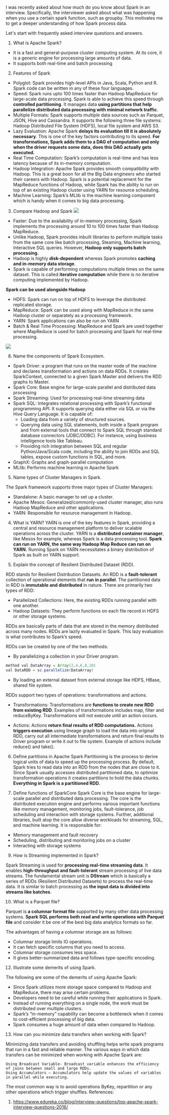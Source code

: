 I was recently asked about how much do you know about Spark in an interview. Specifically, the interviewer asked about what was happening when you use a certain spark function, such as groupby. This motivates me to get a deeper understanding of how Spark process data.

Let's start with frequently asked interview questions and answers.

1. What is Apache Spark?
- It is a fast and general-purpose cluster computing system. At its core, it is a generic engine for processing large amounts of data. 
- It supports both real-time and batch processing

2. Features of Spark
- Polyglot: Spark provides high-level APIs in Java, Scala, Python and R. Spark code can be written in any of these four languages.
- Speed: Spark runs upto 100 times faster than Hadoop MapReduce for large-scale data processing. Spark is able to achieve this speed through **controlled partitioning**. It manages data **using partitions that help parallelize distributed data processing with minimal network traffic**.
- Multiple Formats: Spark supports multiple data sources such as Parquet, JSON, Hive and Cassandra. It supports the following three file systems: Hadoop Distributed File System (HDFS), local file system and AWS S3.
- Lazy Evaluation: Apache Spark **delays its evaluation till it is absolutely necessary**. This is one of the key factors contributing to its speed. **For transformations, Spark adds them to a DAG of computation and only when the driver requests some data, does this DAG actually gets executed.**
- Real Time Computation: Spark’s computation is real-time and has less latency because of its in-memory computation.
- Hadoop Integration: Apache Spark provides smooth compatibility with Hadoop. This is a great boon for all the Big Data engineers who started their careers with Hadoop. Spark is a potential replacement for the MapReduce functions of Hadoop, while Spark has the ability to run on top of an existing Hadoop cluster using YARN for resource scheduling. 
- Machine Learning: Spark’s MLlib is the machine learning component which is handy when it comes to big data processing. 

3. Compare Hadoop and Spark
![](2020-10-22-11-02-39.png)

- Faster: Due to the availability of in-memory processing, Spark implements the processing around 10 to 100 times faster than Hadoop MapReduce.
- Unlike Hadoop, Spark provides inbuilt libraries to perform multiple tasks from the same core like batch processing, Steaming, Machine learning, Interactive SQL queries. However, **Hadoop only supports batch processing.**
- Hadoop is highly **disk-dependent** whereas Spark promotes **caching and in-memory data storage**.
- Spark is capable of performing computations multiple times on the same dataset. This is called **iterative computation** while there is no iterative computing implemented by Hadoop.

**Spark can be used alongside Hadoop**
- HDFS: Spark can run on top of HDFS to leverage the distributed replicated storage.
- MapReduce: Spark can be used along with MapReduce in the same Hadoop cluster or separately as a processing framework.
- YARN: Spark applications can also be run on YARN
- Batch & Real Time Processing: MapReduce and Spark are used together where MapReduce is used for batch processing and Spark for real-time processing.

![](2020-10-22-11-40-14.png)

8. Name the components of Spark Ecosystem.
- Spark Driver: a program that runs on the master node of the machine and declares transformation and actions on data RDDs. It creates SparkContext, connected to a given Spark Master and delivers the RDD graphs to Master.
- Spark Core: Base engine for large-scale parallel and distributed data processing
- Spark Streaming: Used for processing real-time streaming data
- Spark SQL: Integrates relational processing with Spark’s functional programming API. It supports querying data either via SQL or via the Hive Query Language. It is capable of:
    - Loading data from a variety of structured sources.
    - Querying data using SQL statements, both inside a Spark program and from external tools that connect to Spark SQL through standard database connectors (JDBC/ODBC). For instance, using business intelligence tools like Tableau. 
    - Providing rich integration between SQL and regular Python/Java/Scala code, including the ability to join RDDs and SQL tables, expose custom functions in SQL, and more.
- GraphX: Graphs and graph-parallel computation
- MLlib: Performs machine learning in Apache Spark

5. Name types of Cluster Managers in Spark.

The Spark framework supports three major types of Cluster Managers:

- Standalone: A basic manager to set up a cluster.
- Apache Mesos: Generalized/commonly-used cluster manager, also runs Hadoop MapReduce and other applications.
- YARN: Responsible for resource management in Hadoop.

4. What is YARN?
YARN is one of the key features in Spark, providing a central and resource management platform to deliver scalable operations across the cluster. YARN is a **distributed container manager**, like Mesos for example, whereas Spark is a data processing tool. **Spark can run on YARN, the same way Hadoop Map Reduce can run on YARN.** Running Spark on YARN necessitates a binary distribution of Spark as built on YARN support. 

5. Explain the concept of Resilient Distributed Dataset (RDD).

RDD stands for Resilient Distribution Datasets. An RDD is a **fault-tolerant** collection of operational elements that **run in parallel**. The partitioned data in RDD is **immutable and distributed** in nature. There are primarily two types of RDD:

- Parallelized Collections: Here, the existing RDDs running parallel with one another.
- Hadoop Datasets: They perform functions on each file record in HDFS or other storage systems.

RDDs are basically parts of data that are stored in the memory distributed across many nodes. RDDs are lazily evaluated in Spark. This lazy evaluation is what contributes to Spark’s speed.

RDDs can be created by one of the two methods:
- By parallelizing a collection in your Driver program.
```Java
method val DataArray = Array(2,4,6,8,10)
val DataRDD = sc.parallelize(DataArray)
```
- By loading an external dataset from external storage like HDFS, HBase, shared file system.

RDDs support two types of operations: transformations and actions. 

- Transformations: Transformations are **functions to create new RDD from existing RDD**. Examples of transformations includes map, filter and reduceByKey. Transformations will not execute until an action occurs.

- Actions: Actions **return final results of RDD computations.** Actions **triggers execution** using lineage graph to load the data into original RDD, carry out all intermediate transformations and return final results to Driver program or write it out to file system. Example of actions include reduce() and take().

6. Define partitions in Apache Spark
Partitioning is the process to derive logical units of data to speed up the processing process. By default, Spark tries to read data into an RDD from the nodes that are close to it. Since Spark usually accesses distributed partitioned data, to optimize transformation operations it creates partitions to hold the data chunks. **Everything in Spark is a partitioned RDD.**

7. Define functions of SparkCore
Spark Core is the base engine for large-scale parallel and distributed data processing. The core is the distributed execution engine and performs various important functions like memory management, monitoring jobs, fault-tolerance, job scheduling and interaction with storage systems. Further, additional libraries, built atop the core allow diverse workloads for streaming, SQL, and machine learning. It is responsible for:

- Memory management and fault recovery
- Scheduling, distributing and monitoring jobs on a cluster
- Interacting with storage systems


9. How is Streaming implemented in Spark?

Spark Streaming is used for **processing real-time streaming data**. It enables **high-throughput and fault-tolerant** stream processing of live data streams. The fundamental stream unit is **DStream** which is basically a series of RDDs (Resilient Distributed Datasets) to process the real-time data. It is similar to batch processing as **the input data is divided into streams like batches**.

10. What is a Parquet file?

Parquet is **a columnar format file** supported by many other data processing systems. **Spark SQL performs both read and write operations with Parquet file** and consider it be one of the best big data analytics formats so far. 

The advantages of having a columnar storage are as follows:
- Columnar storage limits IO operations.
- It can fetch specific columns that you need to access.
- Columnar storage consumes less space.
- It gives better-summarized data and follows type-specific encoding.


12. Illustrate some demerits of using Spark.

The following are some of the demerits of using Apache Spark:

- Since Spark utilizes more storage space compared to Hadoop and MapReduce, there may arise certain problems.
- Developers need to be careful while running their applications in Spark.
- Instead of running everything on a single node, the work must be distributed over multiple clusters.
- Spark’s “in-memory” capability can become a bottleneck when it comes to cost-efficient processing of big data.
- Spark consumes a huge amount of data when compared to Hadoop.

13. How can you minimize data transfers when working with Spark?

Minimizing data transfers and avoiding shuffling helps write spark programs that run in a fast and reliable manner. The various ways in which data transfers can be minimized when working with Apache Spark are:

    Using Broadcast Variable- Broadcast variable enhances the efficiency of joins between small and large RDDs.
    Using Accumulators – Accumulators help update the values of variables in parallel while executing.

The most common way is to avoid operations ByKey, repartition or any other operations which trigger shuffles.
References:
1. https://www.edureka.co/blog/interview-questions/top-apache-spark-interview-questions-2016/